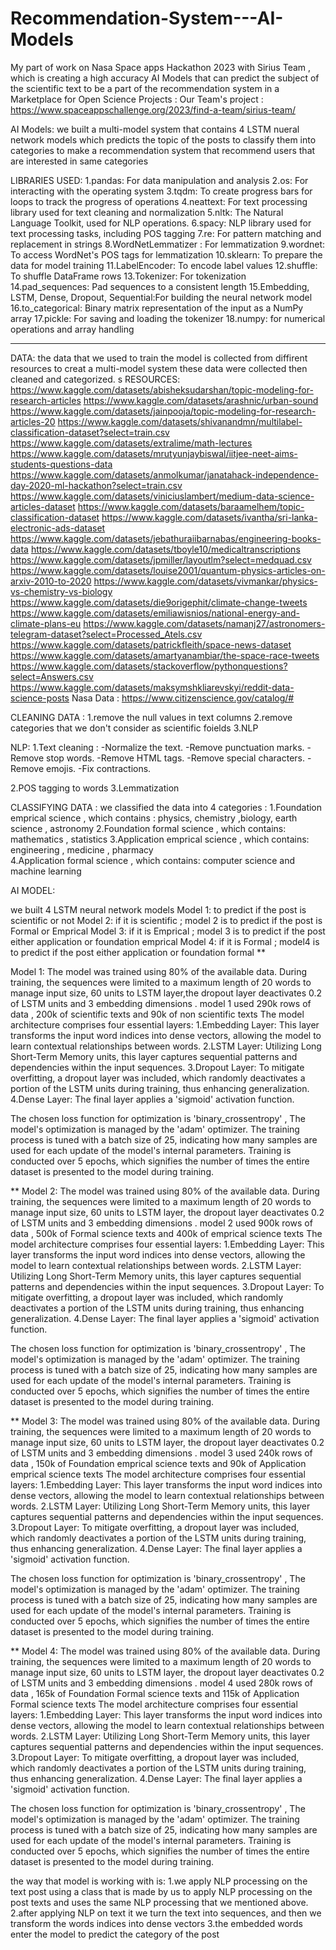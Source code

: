 # Recommendation-System---AI-Models
My part of work on Nasa Space apps Hackathon 2023 with Sirius Team , which is creating a high accuracy AI Models that can predict the subject of the scientific text to be a part of the recommendation system in a Marketplace for Open Science Projects : 
Our Team's project :  https://www.spaceappschallenge.org/2023/find-a-team/sirius-team/

AI Models:
we built a multi-model system that contains 4 LSTM nueral network models
which predicts the topic of the posts to classify them into categories to make a recommendation system
that recommend users that are interested in same categories 



LIBRARIES USED:
1.pandas: For data manipulation and analysis
2.os: For interacting with the operating system
3.tqdm: To create progress bars for loops to track the progress of operations
4.neattext: For text processing library used for text cleaning and normalization
5.nltk: The Natural Language Toolkit, used for NLP operations.
6.spacy: NLP library used for text processing tasks, including POS tagging 
7.re: For pattern matching and replacement in strings
8.WordNetLemmatizer : For lemmatization
9.wordnet: To access WordNet's POS tags for lemmatization
10.sklearn: To prepare the data for model training
11.LabelEncoder: To encode label values
12.shuffle: To shuffle DataFrame rows
13.Tokenizer: For tokenization
14.pad_sequences: Pad sequences to a consistent length
15.Embedding, LSTM, Dense, Dropout, Sequential:For building the neural network model
16.to_categorical: Binary matrix representation of the input as a NumPy array
17.pickle: For saving and loading the tokenizer
18.numpy: for numerical operations and array handling


*****
DATA:
the data that we used to train the model is collected from diffirent resources to creat a multi-model system
these data were collected then cleaned and categorized.
s
RESOURCES:
https://www.kaggle.com/datasets/abisheksudarshan/topic-modeling-for-research-articles
https://www.kaggle.com/datasets/arashnic/urban-sound
https://www.kaggle.com/datasets/jainpooja/topic-modeling-for-research-articles-20
https://www.kaggle.com/datasets/shivanandmn/multilabel-classification-dataset?select=train.csv
https://www.kaggle.com/datasets/extralime/math-lectures
https://www.kaggle.com/datasets/mrutyunjaybiswal/iitjee-neet-aims-students-questions-data
https://www.kaggle.com/datasets/anmolkumar/janatahack-independence-day-2020-ml-hackathon?select=train.csv
https://www.kaggle.com/datasets/viniciuslambert/medium-data-science-articles-dataset
https://www.kaggle.com/datasets/baraamelhem/topic-classification-dataset
https://www.kaggle.com/datasets/ivantha/sri-lanka-electronic-ads-dataset
https://www.kaggle.com/datasets/jebathuraiibarnabas/engineering-books-data
https://www.kaggle.com/datasets/tboyle10/medicaltranscriptions
https://www.kaggle.com/datasets/jpmiller/layoutlm?select=medquad.csv
https://www.kaggle.com/datasets/louise2001/quantum-physics-articles-on-arxiv-2010-to-2020
https://www.kaggle.com/datasets/vivmankar/physics-vs-chemistry-vs-biology
https://www.kaggle.com/datasets/die9origephit/climate-change-tweets
https://www.kaggle.com/datasets/emiliawisnios/national-energy-and-climate-plans-eu
https://www.kaggle.com/datasets/namanj27/astronomers-telegram-dataset?select=Processed_Atels.csv
https://www.kaggle.com/datasets/patrickfleith/space-news-dataset
https://www.kaggle.com/datasets/amartyanambiar/the-space-race-tweets
https://www.kaggle.com/datasets/stackoverflow/pythonquestions?select=Answers.csv
https://www.kaggle.com/datasets/maksymshkliarevskyi/reddit-data-science-posts
Nasa Data : https://www.citizenscience.gov/catalog/#

CLEANING DATA :
1.remove the null values in text columns 
2.remove categories that we don't consider as scientific foields
3.NLP

NLP:
1.Text cleaning :
	-Normalize the text.
	-Remove punctuation marks.
	-Remove stop words.
	-Remove HTML tags.
	-Remove special characters.
	-Remove emojis.
	-Fix contractions.

2.POS tagging to words 
3.Lemmatization


CLASSIFYING DATA :
we classified the data into 4 categories : 
1.Foundation emprical science , which contains : physics, chemistry ,biology, earth science , astronomy
2.Foundation formal science , which contains: mathematics , statistics
3.Application emprical science , which contains: engineering , medicine , pharmacy   
4.Application formal science , which contains: computer science and machine learning




AI MODEL:

we built 4 LSTM neural network models 
Model 1: to predict if the post is scientific or not 
Model 2: if it is scientific ; model 2 is to predict if the post is Formal or Emprical
Model 3: if it is Emprical ; model 3 is to predict if the post either application or foundation emprical 
Model 4: if it is Formal ; model4 is to predict if the post either application or foundation formal
**

Model 1: The model was trained using 80% of the available data. During training, the sequences were limited to a maximum length of 20 words to manage input size, 60 units to LSTM layer,the dropout layer deactivates 0.2 of LSTM units and 3 embedding dimensions .
model 1 used 290k rows of data , 200k of scientific texts and 90k of non scientific texts
The model architecture comprises four essential layers:
1.Embedding Layer: This layer transforms the input word indices into dense vectors, allowing the model to learn contextual relationships between words.
2.LSTM Layer: Utilizing Long Short-Term Memory units, this layer captures sequential patterns and dependencies within the input sequences.
3.Dropout Layer: To mitigate overfitting, a dropout layer was included, which randomly deactivates a portion of the LSTM units during training, thus enhancing generalization.
4.Dense Layer: The final layer applies a 'sigmoid' activation function.

The chosen loss function for optimization is 'binary_crossentropy' , The model's optimization is managed by the 'adam' optimizer.
The training process is tuned with a batch size of 25, indicating how many samples are used for each update of the model's internal parameters.
Training is conducted over 5 epochs, which signifies the number of times the entire dataset is presented to the model during training.

**
Model 2: The model was trained using 80% of the available data. During training, the sequences were limited to a maximum length of 20 words to manage input size, 60 units to LSTM layer, the dropout layer deactivates 0.2 of LSTM units and 3 embedding dimensions .
model 2 used 900k rows of data , 500k of Formal science texts and 400k of emprical science texts
The model architecture comprises four essential layers:
1.Embedding Layer: This layer transforms the input word indices into dense vectors, allowing the model to learn contextual relationships between words.
2.LSTM Layer: Utilizing Long Short-Term Memory units, this layer captures sequential patterns and dependencies within the input sequences.
3.Dropout Layer: To mitigate overfitting, a dropout layer was included, which randomly deactivates a portion of the LSTM units during training, thus enhancing generalization.
4.Dense Layer: The final layer applies a 'sigmoid' activation function.

The chosen loss function for optimization is 'binary_crossentropy' , The model's optimization is managed by the 'adam' optimizer.
The training process is tuned with a batch size of 25, indicating how many samples are used for each update of the model's internal parameters.
Training is conducted over 5 epochs, which signifies the number of times the entire dataset is presented to the model during training.

**
Model 3: The model was trained using 80% of the available data. During training, the sequences were limited to a maximum length of 20 words to manage input size, 60 units to LSTM layer, the dropout layer deactivates 0.2 of LSTM units and 3 embedding dimensions .
model 3 used 240k rows of data , 150k of Foundation emprical science texts and 90k of Application emprical science texts
The model architecture comprises four essential layers:
1.Embedding Layer: This layer transforms the input word indices into dense vectors, allowing the model to learn contextual relationships between words.
2.LSTM Layer: Utilizing Long Short-Term Memory units, this layer captures sequential patterns and dependencies within the input sequences.
3.Dropout Layer: To mitigate overfitting, a dropout layer was included, which randomly deactivates a portion of the LSTM units during training, thus enhancing generalization.
4.Dense Layer: The final layer applies a 'sigmoid' activation function.

The chosen loss function for optimization is 'binary_crossentropy' , The model's optimization is managed by the 'adam' optimizer.
The training process is tuned with a batch size of 25, indicating how many samples are used for each update of the model's internal parameters.
Training is conducted over 5 epochs, which signifies the number of times the entire dataset is presented to the model during training.

**
Model 4: The model was trained using 80% of the available data. During training, the sequences were limited to a maximum length of 20 words to manage input size, 60 units to LSTM layer, the dropout layer deactivates 0.2 of LSTM units and 3 embedding dimensions .
model 4 used 280k rows of data , 165k of Foundation Formal science texts and 115k of Application Formal science texts
The model architecture comprises four essential layers:
1.Embedding Layer: This layer transforms the input word indices into dense vectors, allowing the model to learn contextual relationships between words.
2.LSTM Layer: Utilizing Long Short-Term Memory units, this layer captures sequential patterns and dependencies within the input sequences.
3.Dropout Layer: To mitigate overfitting, a dropout layer was included, which randomly deactivates a portion of the LSTM units during training, thus enhancing generalization.
4.Dense Layer: The final layer applies a 'sigmoid' activation function.

The chosen loss function for optimization is 'binary_crossentropy' , The model's optimization is managed by the 'adam' optimizer.
The training process is tuned with a batch size of 25, indicating how many samples are used for each update of the model's internal parameters.
Training is conducted over 5 epochs, which signifies the number of times the entire dataset is presented to the model during training.


the way that model is working with is:
1.we apply NLP processing on the text post using a class that is made by us to apply NLP processing on the post texts and uses the same NLP processing that we mentioned above.
2.after applying NLP on text it we turn the text into sequences, and then we transform the words indices into dense vectors
3.the embedded words enter the model to predict the category of the post  


